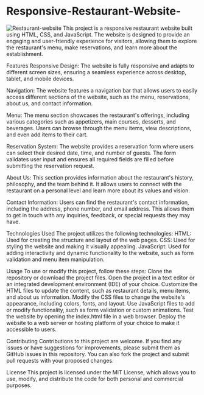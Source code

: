 # Responsive-Restaurant-Website-
![Restaurant-website](https://github.com/bahaseline/Responsive-Restaurant-Website-/assets/117291953/fdd0c343-dbbe-4e4f-b7a7-b1b11843bad8)
This project is a responsive restaurant website built using HTML, CSS, and JavaScript. The website is designed to provide an engaging and user-friendly experience for visitors, allowing them to explore the restaurant's menu, make reservations, and learn more about the establishment.

Features
Responsive Design: 
The website is fully responsive and adapts to different screen sizes, ensuring a seamless experience across desktop, tablet, and mobile devices.

Navigation:
The website features a navigation bar that allows users to easily access different sections of the website, such as the menu, reservations, about us, and contact information.

Menu: 
The menu section showcases the restaurant's offerings, including various categories such as appetizers, main courses, desserts, and beverages. Users can browse through the menu items, view descriptions, and even add items to their cart.

Reservation System: The website provides a reservation form where users can select their desired date, time, and number of guests. The form validates user input and ensures all required fields are filled before submitting the reservation request.

About Us: 
This section provides information about the restaurant's history, philosophy, and the team behind it. It allows users to connect with the restaurant on a personal level and learn more about its values and vision.

Contact Information: Users can find the restaurant's contact information, including the address, phone number, and email address. This allows them to get in touch with any inquiries, feedback, or special requests they may have.

Technologies Used
The project utilizes the following technologies:
HTML: Used for creating the structure and layout of the web pages.
CSS: Used for styling the website and making it visually appealing.
JavaScript: Used for adding interactivity and dynamic functionality to the website, such as form validation and menu item manipulation.

Usage
To use or modify this project, follow these steps:
Clone the repository or download the project files.
Open the project in a text editor or an integrated development environment (IDE) of your choice.
Customize the HTML files to update the content, such as restaurant details, menu items, and about us information.
Modify the CSS files to change the website's appearance, including colors, fonts, and layout.
Use JavaScript files to add or modify functionality, such as form validation or custom animations.
Test the website by opening the index.html file in a web browser.
Deploy the website to a web server or hosting platform of your choice to make it accessible to users.

Contributing
Contributions to this project are welcome. If you find any issues or have suggestions for improvements, please submit them as GitHub issues in this repository. You can also fork the project and submit pull requests with your proposed changes.

License
This project is licensed under the MIT License, which allows you to use, modify, and distribute the code for both personal and commercial purposes.
